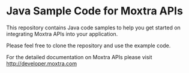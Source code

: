 Java Sample Code for Moxtra APIs
================================

This repository contains Java code samples to help you get started on integrating Moxtra APIs into your application. 

Please feel free to clone the repository and use the example code.

For the detailed documentation on Moxtra APIs please visit http://developer.moxtra.com
